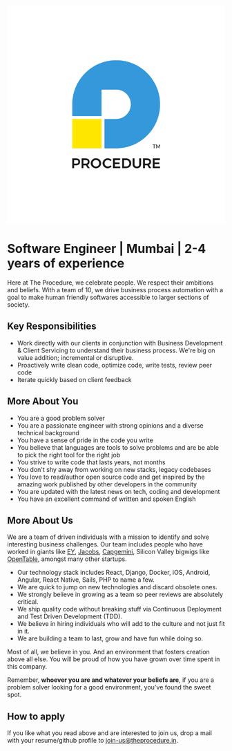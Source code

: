 ![Procedure][logo]

# Software Engineer | Mumbai | 2-4 years of experience

Here at The Procedure, we celebrate people. We respect their ambitions and beliefs. With a team of 10, we drive business process automation with a goal to make human friendly softwares accessible to larger sections of society.

## Key Responsibilities

- Work directly with our clients in conjunction with Business Development & Client Servicing to understand their business process. We're big on value addition; incremental or disruptive.
- Proactively write clean code, optimize code, write tests, review peer code
- Iterate quickly based on client feedback

## More About You

- You are a good problem solver
- You are a passionate engineer with strong opinions and a diverse technical background
- You have a sense of pride in the code you write
- You believe that languages are tools to solve problems and are be able to pick the right tool for the right job
- You strive to write code that lasts years, not months
- You don't shy away from working on new stacks, legacy codebases
- You love to read/author open source code and get inspired by the amazing work published by other developers in the community
- You are updated with the latest news on tech, coding and development
- You have an excellent command of written and spoken English

## More About Us

We are a team of driven individuals with a mission to identify and solve interesting business challenges. Our team includes people who have worked in giants like [EY][ey-website], [Jacobs][jacobs-website], [Capgemini][capgemini-website], Silicon Valley bigwigs like [OpenTable][ot-website], amongst many other startups.

- Our technology stack includes React, Django, Docker, iOS, Android, Angular, React Native, Sails, PHP to name a few.
- We are quick to jump on new technologies and discard obsolete ones.
- We strongly believe in growing as a team so peer reviews are absolutely critical.
- We ship quality code without breaking stuff via Continuous Deployment and Test Driven Development (TDD).
- We believe in hiring individuals who will add to the culture and not just fit in it.
- We are building a team to last, grow and have fun while doing so.

Most of all, we believe in you. And an environment that fosters creation above all else. You will be proud of how you have grown over time spent in this company.

Remember, **whoever you are and whatever your beliefs are**, if you are a problem solver looking for a good environment, you've found the sweet spot.

## How to apply

If you like what you read above and are interested to join us, drop a mail with your resume/github profile to [join-us@theprocedure.in][mail-address].

[mail-address]: mailto:join-us@theprocedure.in
[logo]: logo.png 'Procedure'
[ey-website]: http://www.ey.com/
[ot-website]: http://www.opentable.com/
[jacobs-website]: http://www.jacobs.com/
[capgemini-website]: http://www.capgemini.com/
